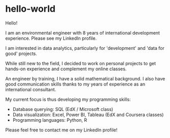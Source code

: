 # hello-world
Hello!

I am an environmental engineer with 8 years of international development experience. Please see my LinkedIn profile.

I am interested in data analytics, particularly for 'development' and 'data for good' projects.

While still new to the field, I decided to work on personal projects to get hands-on experience and complement my online classes.

An engineer by training, I have a solid mathematical background. I also have good communication skills thanks to my years of experience as an international consultant. 

My current focus is thus developing my programming skills:
- Database querying: SQL (EdX / Microsoft class)
- Data visualization: Excel, Power BI, Tableau (EdX and Coursera classes)
- Programming languages: Python, R

Please feel free to contact me on my LinkedIn profile!
